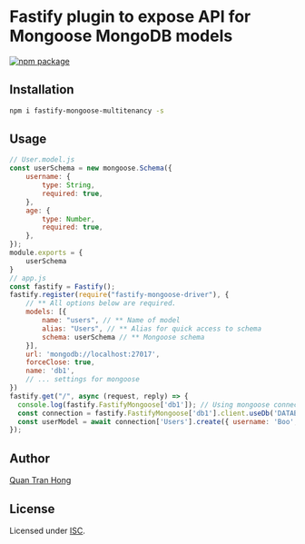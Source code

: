# Fastify plugin to expose API for Mongoose MongoDB models

[![npm package](https://nodei.co/npm/fastify-mongoose-multitenancy.png?downloads=true&downloadRank=true&stars=true)](https://nodei.co/npm/fastify-mongoose-multitenancy)

## Installation

```bash
npm i fastify-mongoose-multitenancy -s
```

## Usage
```javascript
// User.model.js
const userSchema = new mongoose.Schema({
    username: {
        type: String,
        required: true,
    },
    age: {
        type: Number,
        required: true,
    },
});
module.exports = {
    userSchema
}
// app.js
const fastify = Fastify();
fastify.register(require("fastify-mongoose-driver"), {
    // ** All options below are required.
    models: [{
        name: "users", // ** Name of model
        alias: "Users", // ** Alias for quick access to schema
        schema: userSchema // ** Mongoose schema
    }],
    url: 'mongodb://localhost:27017',
    forceClose: true,
    name: 'db1',
    // ... settings for mongoose
})
fastify.get("/", async (request, reply) => {
  console.log(fastify.FastifyMongoose['db1']); // Using mongoose connect to localhost:27017
  const connection = fastify.FastifyMongoose['db1'].client.useDb('DATABASE_NAME');
  const userModel = await connection['Users'].create({ username: 'Boo', age: 20 });
});
```

## Author

[Quan Tran Hong](quanth98)

## License

Licensed under [ISC](./LICENSE).
